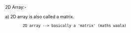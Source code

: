 2D Array:-

a) 2D array is also called a matrix.

            2D array --> basically a 'matrix' (maths waala)
